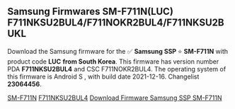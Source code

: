 <h2>Samsung Firmwares SM-F711N(LUC) F711NKSU2BUL4/F711NOKR2BUL4/F711NKSU2BUKL</h2>
Download the Samsung firmware for the ✅ <strong>Samsung SSP </strong> ⭐ <strong>SM-F711N</strong> with product code <strong>LUC</strong> <strong> from South Korea</strong>. This firmware has version number PDA <strong>F711NKSU2BUL4</strong> and CSC F711NOKR2BUL4. The operating system of this firmware is Android S , with build date 2021-12-16. Changelist <strong>23064456</strong>.


[SM-F711N](https://samfirm.shop/samsung/model/SM-F711N)
[F711NKSU2BUL4](https://samfirm.shop/samsung/pda/F711NKSU2BUL4)
[Download Firmware Samsung SSP SM-F711N](https://samfirm.shop/samsung/firmware/482798)
